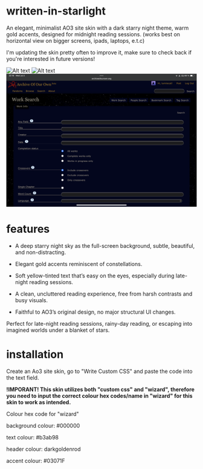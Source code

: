 # written-in-starlight
An elegant, minimalist AO3 site skin with a dark starry night theme, warm gold accents, designed for midnight reading sessions. (works best on horizontal view on bigger screens, ipads, laptops, e.t.c)

I'm updating the skin pretty often to improve it, make sure to check back if you're interested in future versions!

![Alt text](IMG_1675.png)
![Alt text](IMG_1677.png)
![Alt text](IMG_1678.png)
# features
* A deep starry night sky as the full-screen background, subtle, beautiful, and non-distracting.

* Elegant gold accents reminiscent of constellations.

* Soft yellow-tinted text that’s easy on the eyes, especially during late-night reading sessions.

* A clean, uncluttered reading experience, free from harsh contrasts and busy visuals.

* Faithful to AO3’s original design, no major structural UI changes.

Perfect for late-night reading sessions, rainy-day reading, or escaping into imagined worlds under a blanket of stars.
# installation
Create an Ao3 site skin, go to "Write Custom CSS" and paste the code into the text field.

**!IMPORANT!
This skin utilizes both "custom css" and "wizard", therefore you need to input the correct colour hex codes/name in "wizard" for this skin to work as intended.**

Colour hex code for "wizard"

background colour: #000000

text colour: #b3ab98

header colour: darkgoldenrod

accent colour: #03071F

